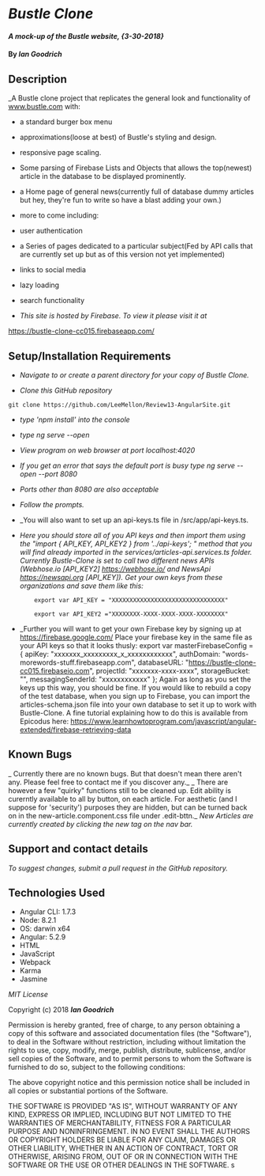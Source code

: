 # _Bustle Clone_

#### _A mock-up of the Bustle website, {3-30-2018}_

#### By _Ian Goodrich_

## Description

_A Bustle clone project that replicates the general look and functionality of www.bustle.com with:
* a standard burger box menu
* approximations(loose at best) of Bustle's styling and design.
* responsive page scaling.
* Some parsing of Firebase Lists and Objects that allows the top(newest) article in the database to be displayed prominently.
* a Home page of general news(currently full of database dummy articles but hey, they're fun to write so have a blast adding your own.)

* more to come including:
* user authentication
* a Series of pages dedicated to a particular subject(Fed by API calls that are currently set up but as of this version not yet implemented)
* links to social media
* lazy loading
* search functionality

* _This site is hosted by Firebase. To view it please visit it at_

https://bustle-clone-cc015.firebaseapp.com/


## Setup/Installation Requirements

* _Navigate to or create a parent directory for your copy of Bustle Clone._

* _Clone this GitHub repository_

```
git clone https://github.com/LeeMellon/Review13-AngularSite.git
```

* _type 'npm install' into the console_

* _type ng serve --open_

* _View program on web browser at port localhost:4020_

* _If you get an error that says the default port is busy type ng serve --open --port 8080_

* _Ports other than 8080 are also acceptable_

* _Follow the prompts._

* _You will also want to set up an api-keys.ts file in /src/app/api-keys.ts.

* _Here you should store all of you API keys and then import them using the "import { API_KEY, API_KEY2 } from '../api-keys'; " method that you will find already imported in the services/articles-api.services.ts folder. Currently Bustle-Clone is set to call two different news APIs (Webhose.io [API_KEY2] https://webhose.io/ and NewsApi https://newsapi.org [API_KEY]). Get your own keys from these organizations and save them like this:_

          export var API_KEY = "XXXXXXXXXXXXXXXXXXXXXXXXXXXXXXXX"

          export var API_KEY2 ="XXXXXXXX-XXXX-XXXX-XXXX-XXXXXXXX"

* _Further you will want to get your own Firebase key by signing up at https://firebase.google.com/ Place your firebase key in the same file as your API keys so that it looks thusly:
                                export var masterFirebaseConfig = {
                                  apiKey: "xxxxxxx_xxxxxxxxx_x_xxxxxxxxxxxx",
                                    authDomain: "words-morewords-stuff.firebaseapp.com",
                                    databaseURL: "https://bustle-clone-cc015.firebaseio.com",
                                    projectId: "xxxxxxx-xxxx-xxxx",
                                    storageBucket: "",
                                    messagingSenderId: "xxxxxxxxxxxx"
                                  };
    Again as long as you set the keys up this way, you should be fine. If you would like to rebuild a copy of the test database, when you sign up to Firebase, you can import the articles-schema.json file into your own database to set it up to work with Bustle-Clone. A fine tutorial explaining how to do this is available from Epicodus here: https://www.learnhowtoprogram.com/javascript/angular-extended/firebase-retrieving-data

## Known Bugs

_ Currently there are no known bugs. But that doesn't mean there aren't any. Please feel free to contact me if you discover any._
_ There are however a few "quirky" functions still to be cleaned up. Edit ability is curerntly available to all by button, on each article. For aesthetic (and I suppose for 'security') purposes they are hidden, but can be turned back on in the new-article.component.css file under .edit-bttn._
_New Articles are currently created by clicking the new tag on the nav bar._

## Support and contact details

_To suggest changes, submit a pull request in the GitHub repository._

## Technologies Used

* Angular CLI: 1.7.3
* Node: 8.2.1
* OS: darwin x64
* Angular: 5.2.9
* HTML
* JavaScript
* Webpack
* Karma
* Jasmine


*MIT License*

Copyright (c) 2018 **_Ian Goodrich_**

Permission is hereby granted, free of charge, to any person obtaining a copy
of this software and associated documentation files (the "Software"), to deal
in the Software without restriction, including without limitation the rights
to use, copy, modify, merge, publish, distribute, sublicense, and/or sell
copies of the Software, and to permit persons to whom the Software is
furnished to do so, subject to the following conditions:

The above copyright notice and this permission notice shall be included in all
copies or substantial portions of the Software.

THE SOFTWARE IS PROVIDED "AS IS", WITHOUT WARRANTY OF ANY KIND, EXPRESS OR
IMPLIED, INCLUDING BUT NOT LIMITED TO THE WARRANTIES OF MERCHANTABILITY,
FITNESS FOR A PARTICULAR PURPOSE AND NONINFRINGEMENT. IN NO EVENT SHALL THE
AUTHORS OR COPYRIGHT HOLDERS BE LIABLE FOR ANY CLAIM, DAMAGES OR OTHER
LIABILITY, WHETHER IN AN ACTION OF CONTRACT, TORT OR OTHERWISE, ARISING FROM,
OUT OF OR IN CONNECTION WITH THE SOFTWARE OR THE USE OR OTHER DEALINGS IN THE
SOFTWARE.
s
